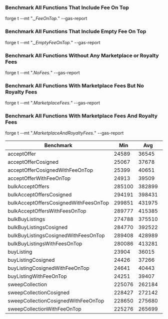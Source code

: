### Benchmark All Functions That Include Fee On Top

forge t --mt ".*_FeeOnTop.*" --gas-report

### Benchmark All Functions That Include Empty Fee On Top

forge t --mt ".*_EmptyFeeOnTop.*" --gas-report

### Benchmark All Functions Without Any Marketplace or Royalty Fees

forge t --mt ".*NoFees.*" --gas-report

### Benchmark All Functions With Marketplace Fees But No Royalty Fees

forge t --mt ".*MarketplaceFees.*" --gas-report

### Benchmark All Functions With Marketplace Fees And Royalty Fees

forge t --mt ".*MarketplaceAndRoyaltyFees.*" --gas-report

| Benchmark                             | Min             | Avg     | Median  | Max     | # calls |
|---------------------------------------|-----------------|---------|---------|---------|---------|
| acceptOffer                           | 24589           | 36545   | 36218   | 125146  | 18000   |
| acceptOfferCosigned                   | 25067           | 37678   | 36844   | 125734  | 36000   |
| acceptOfferCosignedWithFeeOnTop       | 25399           | 40651   | 39683   | 138414  | 72000   |
| acceptOfferWithFeeOnTop               | 24913           | 39509   | 38236   | 137817  | 36000   |
| bulkAcceptOffers                      | 285100          | 382899  | 376278  | 561832  | 1800    |
| bulkAcceptOffersCosigned              | 294191          | 398431  | 397889  | 571007  | 3600    |
| bulkAcceptOffersCosignedWithFeesOnTop | 299851          | 431975  | 431101  | 638620  | 7200    |
| bulkAcceptOffersWithFeesOnTop         | 289777          | 415385  | 412590  | 628320  | 3600    |
| bulkBuyListings                       | 274788          | 375510  | 380516  | 542816  | 1200    |
| bulkBuyListingsCosigned               | 284770          | 392522  | 391809  | 554128  | 1200    |
| bulkBuyListingsCosignedWithFeesOnTop  | 289408          | 428989  | 422138  | 631995  | 2400    |
| bulkBuyListingsWithFeesOnTop          | 280086          | 413281  | 410211  | 622675  | 2400    |
| buyListing                            | 23904           | 36015   | 35361   | 120966  | 12000   |
| buyListingCosigned                    | 24426           | 37266   | 36096   | 121619  | 12000   |
| buyListingCosignedWithFeeOnTop        | 24641           | 40443   | 39470   | 132152  | 24000   |
| buyListingWithFeeOnTop                | 24251           | 39407   | 38964   | 131664  | 24000   |
| sweepCollection                       | 225076          | 262184  | 255196  | 369322  | 1200    |
| sweepCollectionCosigned               | 228427          | 272142  | 266821  | 372673  | 1200    |
| sweepCollectionCosignedWithFeeOnTop   | 228650          | 275680  | 270117  | 383198  | 2400    |
| sweepCollectionWithFeeOnTop           | 225276          | 265699  | 259944  | 379824  | 2400    |